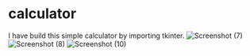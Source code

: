 # calculator
I have build this simple calculator by importing tkinter.
![Screenshot (7)](https://user-images.githubusercontent.com/78782325/115671572-61f15980-a36a-11eb-9b28-5d37d9b3eb62.png)
![Screenshot (8)](https://user-images.githubusercontent.com/78782325/115671731-8baa8080-a36a-11eb-92fa-45d3d2fcb893.png)
![Screenshot (10)](https://user-images.githubusercontent.com/78782325/115671739-8e0cda80-a36a-11eb-82d4-796cf5f38e91.png)

